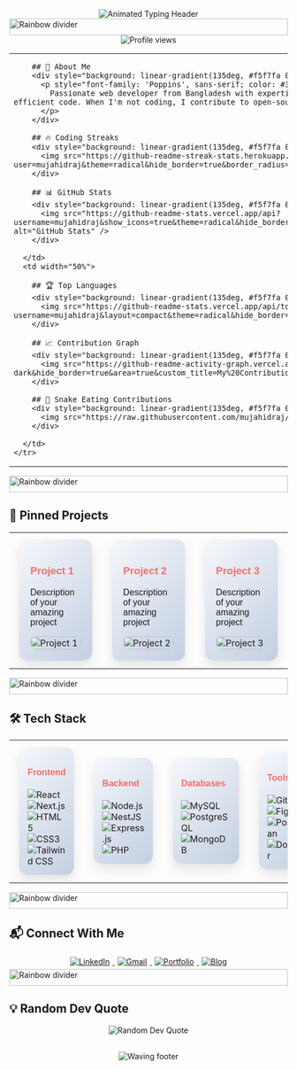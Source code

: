 <!-- Rainbow Header -->
<div align="center">
  <img src="https://readme-typing-svg.demolab.com?font=Fira+Code&weight=800&size=35&duration=4000&pause=1000&color=FF6B6B&center=true&vCenter=true&width=800&lines=✨+Moizuddin+Mohammad+Mujahid+Rashid+✨;🚀+Full+Stack+Web+Developer+🚀;💻+Open+Source+Enthusiast+💻;🎨+UI%2FUX+Designer+🎨" alt="Animated Typing Header" />
</div>

<!-- Rainbow Divider -->
<img src="https://raw.githubusercontent.com/andreasbm/readme/master/assets/lines/rainbow.png" alt="Rainbow divider" width="100%" height="30px">

<!-- Profile Views -->
<div align="center">
  <img src="https://komarev.com/ghpvc/?username=mujahidraj&label=PROFILE+VISITORS&color=FF6B6B&style=for-the-badge" alt="Profile views" />
</div>

<!-- Main Content Grid -->
<div align="center">
  <table>
    <tr>
      <td width="50%">
        
        ## 🌟 About Me
        <div style="background: linear-gradient(135deg, #f5f7fa 0%, #c3cfe2 100%); padding: 20px; border-radius: 15px; box-shadow: 0 10px 20px rgba(0,0,0,0.1);">
          <p style="font-family: 'Poppins', sans-serif; color: #333; line-height: 1.8; font-size: 16px;">
            Passionate web developer from Bangladesh with expertise in building modern, responsive web applications. I specialize in creating beautiful, functional interfaces with clean, efficient code. When I'm not coding, I contribute to open-source projects, write technical blogs, and explore new technologies.
          </p>
        </div>
        
        ## 🔥 Coding Streaks
        <div style="background: linear-gradient(135deg, #f5f7fa 0%, #c3cfe2 100%); padding: 20px; border-radius: 15px; box-shadow: 0 10px 20px rgba(0,0,0,0.1);">
          <img src="https://github-readme-streak-stats.herokuapp.com?user=mujahidraj&theme=radical&hide_border=true&border_radius=10&mode=weekly&background=45%2C1A1B27%2C0D1117&fire=FF6B6B&currStreakLabel=FF6B6B" alt="GitHub Streak Stats" />
        </div>
        
        ## 📊 GitHub Stats
        <div style="background: linear-gradient(135deg, #f5f7fa 0%, #c3cfe2 100%); padding: 20px; border-radius: 15px; box-shadow: 0 10px 20px rgba(0,0,0,0.1);">
          <img src="https://github-readme-stats.vercel.app/api?username=mujahidraj&show_icons=true&theme=radical&hide_border=true&border_radius=10&include_all_commits=true&count_private=true&bg_color=45,1A1B27,0D1117&title_color=FF6B6B&icon_color=FF6B6B" alt="GitHub Stats" />
        </div>
        
      </td>
      <td width="50%">
        
        ## 🏆 Top Languages
        <div style="background: linear-gradient(135deg, #f5f7fa 0%, #c3cfe2 100%); padding: 20px; border-radius: 15px; box-shadow: 0 10px 20px rgba(0,0,0,0.1);">
          <img src="https://github-readme-stats.vercel.app/api/top-langs/?username=mujahidraj&layout=compact&theme=radical&hide_border=true&border_radius=10&langs_count=8&bg_color=45,1A1B27,0D1117&title_color=FF6B6B" alt="Top Languages" />
        </div>
        
        ## 📈 Contribution Graph
        <div style="background: linear-gradient(135deg, #f5f7fa 0%, #c3cfe2 100%); padding: 20px; border-radius: 15px; box-shadow: 0 10px 20px rgba(0,0,0,0.1);">
          <img src="https://github-readme-activity-graph.vercel.app/graph?username=mujahidraj&theme=react-dark&hide_border=true&area=true&custom_title=My%20Contribution%20Graph&bg_color=1A1B27&color=FF6B6B&line=FF6B6B&point=FFFFFF" alt="Contribution Graph" />
        </div>
        
        ## 🐍 Snake Eating Contributions
        <div style="background: linear-gradient(135deg, #f5f7fa 0%, #c3cfe2 100%); padding: 20px; border-radius: 15px; box-shadow: 0 10px 20px rgba(0,0,0,0.1);">
          <img src="https://raw.githubusercontent.com/mujahidraj/mujahidraj/output/github-contribution-grid-snake.svg" alt="Snake animation" />
        </div>
        
      </td>
    </tr>
  </table>
</div>

<!-- Rainbow Divider -->
<img src="https://raw.githubusercontent.com/andreasbm/readme/master/assets/lines/rainbow.png" alt="Rainbow divider" width="100%" height="30px">

## 🚀 Pinned Projects
<div align="center">
  <table>
    <tr>
      <td width="33%">
        <div style="background: linear-gradient(135deg, #f5f7fa 0%, #c3cfe2 100%); padding: 20px; border-radius: 15px; box-shadow: 0 10px 20px rgba(0,0,0,0.1); margin: 10px;">
          <h3 style="color: #FF6B6B; font-family: 'Poppins', sans-serif;">Project 1</h3>
          <p style="font-family: 'Poppins', sans-serif;">Description of your amazing project</p>
          <img src="https://via.placeholder.com/400x200/FF6B6B/FFFFFF?text=Project+1" alt="Project 1" style="border-radius: 10px; width: 100%;">
        </div>
      </td>
      <td width="33%">
        <div style="background: linear-gradient(135deg, #f5f7fa 0%, #c3cfe2 100%); padding: 20px; border-radius: 15px; box-shadow: 0 10px 20px rgba(0,0,0,0.1); margin: 10px;">
          <h3 style="color: #FF6B6B; font-family: 'Poppins', sans-serif;">Project 2</h3>
          <p style="font-family: 'Poppins', sans-serif;">Description of your amazing project</p>
          <img src="https://via.placeholder.com/400x200/6B6BFF/FFFFFF?text=Project+2" alt="Project 2" style="border-radius: 10px; width: 100%;">
        </div>
      </td>
      <td width="33%">
        <div style="background: linear-gradient(135deg, #f5f7fa 0%, #c3cfe2 100%); padding: 20px; border-radius: 15px; box-shadow: 0 10px 20px rgba(0,0,0,0.1); margin: 10px;">
          <h3 style="color: #FF6B6B; font-family: 'Poppins', sans-serif;">Project 3</h3>
          <p style="font-family: 'Poppins', sans-serif;">Description of your amazing project</p>
          <img src="https://via.placeholder.com/400x200/6BFF6B/FFFFFF?text=Project+3" alt="Project 3" style="border-radius: 10px; width: 100%;">
        </div>
      </td>
    </tr>
  </table>
</div>

<!-- Rainbow Divider -->
<img src="https://raw.githubusercontent.com/andreasbm/readme/master/assets/lines/rainbow.png" alt="Rainbow divider" width="100%" height="30px">

## 🛠️ Tech Stack
<div align="center">
  <table>
    <tr>
      <td width="25%">
        <div style="background: linear-gradient(135deg, #f5f7fa 0%, #c3cfe2 100%); padding: 15px; border-radius: 15px; box-shadow: 0 10px 20px rgba(0,0,0,0.1); margin: 10px;">
          <h4 style="color: #FF6B6B; font-family: 'Poppins', sans-serif;">Frontend</h4>
          <img src="https://img.shields.io/badge/React-20232A?style=for-the-badge&logo=react&logoColor=61DAFB" alt="React">
          <img src="https://img.shields.io/badge/Next.js-000000?style=for-the-badge&logo=nextdotjs&logoColor=white" alt="Next.js">
          <img src="https://img.shields.io/badge/HTML5-E34F26?style=for-the-badge&logo=html5&logoColor=white" alt="HTML5">
          <img src="https://img.shields.io/badge/CSS3-1572B6?style=for-the-badge&logo=css3&logoColor=white" alt="CSS3">
          <img src="https://img.shields.io/badge/Tailwind_CSS-38B2AC?style=for-the-badge&logo=tailwind-css&logoColor=white" alt="Tailwind CSS">
        </div>
      </td>
      <td width="25%">
        <div style="background: linear-gradient(135deg, #f5f7fa 0%, #c3cfe2 100%); padding: 15px; border-radius: 15px; box-shadow: 0 10px 20px rgba(0,0,0,0.1); margin: 10px;">
          <h4 style="color: #FF6B6B; font-family: 'Poppins', sans-serif;">Backend</h4>
          <img src="https://img.shields.io/badge/Node.js-339933?style=for-the-badge&logo=nodedotjs&logoColor=white" alt="Node.js">
          <img src="https://img.shields.io/badge/NestJS-E0234E?style=for-the-badge&logo=nestjs&logoColor=white" alt="NestJS">
          <img src="https://img.shields.io/badge/Express.js-000000?style=for-the-badge&logo=express&logoColor=white" alt="Express.js">
          <img src="https://img.shields.io/badge/PHP-777BB4?style=for-the-badge&logo=php&logoColor=white" alt="PHP">
        </div>
      </td>
      <td width="25%">
        <div style="background: linear-gradient(135deg, #f5f7fa 0%, #c3cfe2 100%); padding: 15px; border-radius: 15px; box-shadow: 0 10px 20px rgba(0,0,0,0.1); margin: 10px;">
          <h4 style="color: #FF6B6B; font-family: 'Poppins', sans-serif;">Databases</h4>
          <img src="https://img.shields.io/badge/MySQL-005C84?style=for-the-badge&logo=mysql&logoColor=white" alt="MySQL">
          <img src="https://img.shields.io/badge/PostgreSQL-316192?style=for-the-badge&logo=postgresql&logoColor=white" alt="PostgreSQL">
          <img src="https://img.shields.io/badge/MongoDB-4EA94B?style=for-the-badge&logo=mongodb&logoColor=white" alt="MongoDB">
        </div>
      </td>
      <td width="25%">
        <div style="background: linear-gradient(135deg, #f5f7fa 0%, #c3cfe2 100%); padding: 15px; border-radius: 15px; box-shadow: 0 10px 20px rgba(0,0,0,0.1); margin: 10px;">
          <h4 style="color: #FF6B6B; font-family: 'Poppins', sans-serif;">Tools</h4>
          <img src="https://img.shields.io/badge/Git-F05032?style=for-the-badge&logo=git&logoColor=white" alt="Git">
          <img src="https://img.shields.io/badge/Figma-F24E1E?style=for-the-badge&logo=figma&logoColor=white" alt="Figma">
          <img src="https://img.shields.io/badge/Postman-FF6C37?style=for-the-badge&logo=postman&logoColor=white" alt="Postman">
          <img src="https://img.shields.io/badge/Docker-2496ED?style=for-the-badge&logo=docker&logoColor=white" alt="Docker">
        </div>
      </td>
    </tr>
  </table>
</div>

<!-- Rainbow Divider -->
<img src="https://raw.githubusercontent.com/andreasbm/readme/master/assets/lines/rainbow.png" alt="Rainbow divider" width="100%" height="30px">

## 📬 Connect With Me
<div align="center">
  <a href="https://www.linkedin.com/in/mujahidraj/">
    <img src="https://img.shields.io/badge/LinkedIn-0077B5?style=for-the-badge&logo=linkedin&logoColor=white&labelColor=FF6B6B" alt="LinkedIn" style="margin: 5px;">
  </a>
  <a href="mailto:Mujahidraj65@gmail.com">
    <img src="https://img.shields.io/badge/Gmail-D14836?style=for-the-badge&logo=gmail&logoColor=white&labelColor=FF6B6B" alt="Gmail" style="margin: 5px;">
  </a>
  <a href="https://mujahidraj.github.io/Personal-Site/Portfolio/index.html">
    <img src="https://img.shields.io/badge/Portfolio-%23000000.svg?style=for-the-badge&logo=firefox&logoColor=#FF7139&labelColor=FF6B6B" alt="Portfolio" style="margin: 5px;">
  </a>
  <a href="https://mujahidraj.github.io/Personal-Site/My%20Blogs/index.html">
    <img src="https://img.shields.io/badge/Blog-FF5722?style=for-the-badge&logo=blogger&logoColor=white&labelColor=FF6B6B" alt="Blog" style="margin: 5px;">
  </a>
</div>

<!-- Rainbow Divider -->
<img src="https://raw.githubusercontent.com/andreasbm/readme/master/assets/lines/rainbow.png" alt="Rainbow divider" width="100%" height="30px">

## 💡 Random Dev Quote
<div align="center">
  <img src="https://quotes-github-readme.vercel.app/api?type=horizontal&theme=radical&quote=The+only+way+to+learn+a+new+programming+language+is+by+writing+programs+in+it.&author=Dennis+Ritchie" alt="Random Dev Quote" />
</div>

<!-- Footer -->
<div align="center" style="margin-top: 30px;">
  <img src="https://capsule-render.vercel.app/api?type=waving&color=FF6B6B&height=100&section=footer&text=Thanks+For+Visiting!&fontSize=30&fontColor=FFFFFF" alt="Waving footer" />
</div>
